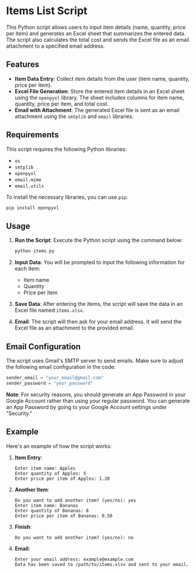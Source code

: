      

# Items List Script

This Python script allows users to input item details (name, quantity, price per item) and generates an Excel sheet that summarizes the entered data. The script also calculates the total cost and sends the Excel file as an email attachment to a specified email address.

## Features

- **Item Data Entry**: Collect item details from the user (item name, quantity, price per item).
- **Excel File Generation**: Store the entered item details in an Excel sheet using the `openpyxl` library. The sheet includes columns for item name, quantity, price per item, and total cost.
- **Email with Attachment**: The generated Excel file is sent as an email attachment using the `smtplib` and `email` libraries.

## Requirements

This script requires the following Python libraries:
- `os`
- `smtplib`
- `openpyxl`
- `email.mime`
- `email.utils`

To install the necessary libraries, you can use `pip`:

```bash
pip install openpyxl
```

## Usage

1. **Run the Script**: Execute the Python script using the command below:

   ```bash
   python items.py
   ```

2. **Input Data**: You will be prompted to input the following information for each item:
   - Item name
   - Quantity
   - Price per item

3. **Save Data**: After entering the items, the script will save the data in an Excel file named `items.xlsx`.

4. **Email**: The script will then ask for your email address. It will send the Excel file as an attachment to the provided email.

## Email Configuration

The script uses Gmail's SMTP server to send emails. Make sure to adjust the following email configuration in the code:

```python
sender_email = "your_email@gmail.com"
sender_password = "your_password"
```

**Note**: For security reasons, you should generate an App Password in your Google Account rather than using your regular password. You can generate an App Password by going to your Google Account settings under "Security."

## Example

Here's an example of how the script works:

1. **Item Entry**:
   ```
   Enter item name: Apples
   Enter quantity of Apples: 5
   Enter price per item of Apples: 1.20
   ```

2. **Another Item**:
   ```
   Do you want to add another item? (yes/no): yes
   Enter item name: Bananas
   Enter quantity of Bananas: 8
   Enter price per item of Bananas: 0.50
   ```

3. **Finish**:
   ```
   Do you want to add another item? (yes/no): no
   ```

4. **Email**:
   ```
   Enter your email address: example@example.com
   Data has been saved to /path/to/items.xlsx and sent to your email.
   ```

